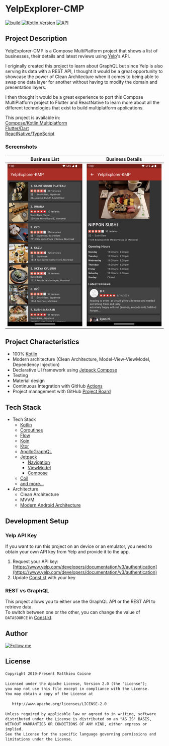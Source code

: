# YelpExplorer-CMP

[![build](https://github.com/matthieucoisne/YelpExplorer-CMP/workflows/build/badge.svg)](https://github.com/matthieucoisne/YelpExplorer-CMP/blob/main/.github/workflows/build.yml)
[![Kotlin Version](https://img.shields.io/badge/Kotlin-2.2.0-blue.svg)](https://kotlinlang.org)
[![API](https://img.shields.io/badge/API-35%2B-brightgreen.svg?style=flat)](https://android-arsenal.com/api?level=35)

## Project Description

YelpExplorer-CMP is a Compose MultiPlatform project that shows a list of businesses, their details and latest reviews using
[Yelp](https://www.yelp.com/)'s API.

I originally created this project to learn about GraphQL but since Yelp is also serving its data with a REST API,
I thought it would be a great opportunity to showcase the power of Clean Architecture when it comes to being able
to swap one data layer for another without having to modify the domain and presentation layers.

I then thought it would be a great experience to port this Compose MultiPlatform project to Flutter and ReactNative to learn more
about all the different technologies that exist to build multiplatform applications.

This project is available in:<br/>
[Compose/Kotlin Multiplatform](https://github.com/matthieucoisne/YelpExplorer-CMP)<br/>
[Flutter/Dart](https://github.com/matthieucoisne/YelpExplorer-Flutter)<br/>
[ReactNative/TypeScript](https://github.com/matthieucoisne/YelpExplorer-ReactNative)<br/>

### Screenshots

| Business List | Business Details |
|:-------------:|:----------------:|
|![YelpExplorer - Business List](https://github.com/matthieucoisne/YelpExplorer/blob/main/media/YelpExplorer-KMP-BusinessList.png) | ![YelpExplorer - Business Details](https://github.com/matthieucoisne/YelpExplorer/blob/main/media/YelpExplorer-KMP-BusinessDetails.png)|

## Project Characteristics

* 100% [Kotlin](https://kotlinlang.org/)
* Modern architecture (Clean Architecture, Model-View-ViewModel, Dependency Injection)
* Declarative UI framework using [Jetpack Compose](https://developer.android.com/jetpack/compose)
* Testing
* Material design
* Continuous Integration with GitHub [Actions](https://github.com/matthieucoisne/YelpExplorer-CMP/actions)
* Project management with GitHub [Project Board](https://github.com/matthieucoisne/YelpExplorer-CMP/projects/1)

## Tech Stack

* Tech Stack
    * [Kotlin](https://kotlinlang.org)
    * [Coroutines](https://kotlinlang.org/docs/coroutines-overview.html)
    * [Flow](https://kotlinlang.org/docs/flow.html)
    * [Koin](https://github.com/InsertKoinIO/koin)
    * [Ktor](https://ktor.io)
    * [ApolloGraphQL](https://github.com/apollographql/apollo-android)
    * [Jetpack](https://developer.android.com/jetpack)
        * [Navigation](https://developer.android.com/guide/navigation)
        * [ViewModel](https://developer.android.com/topic/libraries/architecture/viewmodel)
        * [Compose](https://developer.android.com/jetpack/compose)
    * [Coil](https://github.com/coil-kt/coil)
    * [and more...](https://github.com/matthieucoisne/YelpExplorer-CMP/blob/main/composeApp/build.gradle.kts)
* Architecture
    * Clean Architecture
    * MVVM
    * [Modern Android Architecture](https://developer.android.com/topic/architecture#recommended-app-arch)

## Development Setup

### Yelp API Key

If you want to run this project on an device or an emulator, you need to obtain your own API key from Yelp and
provide it to the app.

1. Request your API key: [https://www.yelp.com/developers/documentation/v3/authentication](https://www.yelp.com/developers/documentation/v3/authentication)<br/>
2. Update [Const.kt](https://github.com/matthieucoisne/YelpExplorer-CMP/blob/main/composeApp/src/commonMain/kotlin/cmp/yelpexplorer/core/utils/Const.kt) with your key

### REST vs GraphQL

This project allows you to either use the GraphQL API or the REST API to retrieve data.<br/>
To switch between one or the other, you can change the value of `DATASOURCE` in [Const.kt](https://github.com/matthieucoisne/YelpExplorer-CMP/blob/main/composeApp/src/commonMain/kotlin/cmp/yelpexplorer/core/utils/Const.kt).

## Author

[![Follow me](https://img.shields.io/twitter/follow/matthieucoisne?style=social)](https://x.com/matthieucoisne)

## License
```
Copyright 2019-Present Matthieu Coisne

Licensed under the Apache License, Version 2.0 (the "License");
you may not use this file except in compliance with the License.
You may obtain a copy of the License at

   http://www.apache.org/licenses/LICENSE-2.0

Unless required by applicable law or agreed to in writing, software
distributed under the License is distributed on an "AS IS" BASIS,
WITHOUT WARRANTIES OR CONDITIONS OF ANY KIND, either express or implied.
See the License for the specific language governing permissions and
limitations under the License.
```
